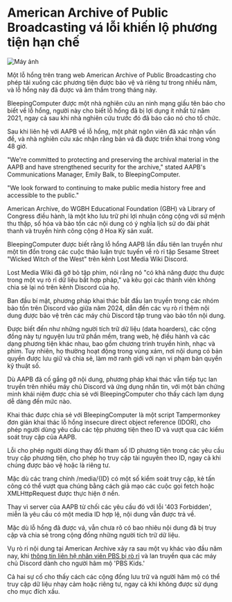# American Archive of Public Broadcasting vá lỗi khiến lộ phương tiện hạn chế

![Máy ảnh](https://www.bleepstatic.com/content/hl-images/2025/09/22/digital-camera-media.jpg)

Một lỗ hổng trên trang web American Archive of Public Broadcasting cho phép tải xuống các phương tiện được bảo vệ và riêng tư trong nhiều năm, và lỗ hổng này đã được vá âm thầm trong tháng này.

BleepingComputer được một nhà nghiên cứu an ninh mạng giấu tên báo cho biết về lỗ hổng, người này cho biết lỗ hổng đã bị lợi dụng ít nhất từ năm 2021, ngay cả sau khi nhà nghiên cứu trước đó đã báo cáo nó cho tổ chức.

Sau khi liên hệ với AAPB về lỗ hổng, một phát ngôn viên đã xác nhận vấn đề, và nhà nghiên cứu xác nhận rằng bản vá đã được triển khai trong vòng 48 giờ.

"We're committed to protecting and preserving the archival material in the AAPB and have strengthened security for the archive," stated AAPB's Communications Manager, Emily Balk, to BleepingComputer.

"We look forward to continuing to make public media history free and accessible to the public."

American Archive, do WGBH Educational Foundation (GBH) và Library of Congress điều hành, là một kho lưu trữ phi lợi nhuận công cộng với sứ mệnh thu thập, số hóa và bảo tồn các nội dung có ý nghĩa lịch sử do đài phát thanh và truyền hình công cộng ở Hoa Kỳ sản xuất.

BleepingComputer được biết rằng lỗ hổng AAPB lần đầu tiên lan truyền như một tin đồn trong các cuộc thảo luận trực tuyến về rò rỉ tập Sesame Street "Wicked Witch of the West" trên kênh Lost Media Wiki Discord.

Lost Media Wiki đã gỡ bỏ tập phim, nói rằng nó "có khả năng được thu được trong một vụ rò rỉ dữ liệu bất hợp pháp," và kêu gọi các thành viên không chia sẻ lại nó trên kênh Discord của họ.

Ban đầu bí mật, phương pháp khai thác bắt đầu lan truyền trong các nhóm bảo tồn trên Discord vào giữa năm 2024, dẫn đến các vụ rò rỉ thêm nội dung được bảo vệ trên các máy chủ Discord tập trung vào bảo tồn nội dung.

Được biết đến như những người tích trữ dữ liệu (data hoarders), các cộng đồng này tự nguyện lưu trữ phần mềm, trang web, hệ điều hành và các dạng phương tiện khác nhau, bao gồm chương trình truyền hình, nhạc và phim. Tuy nhiên, họ thường hoạt động trong vùng xám, nơi nội dung có bản quyền được lưu giữ và chia sẻ, làm mờ ranh giới với nạn vi phạm bản quyền kỹ thuật số.

Dù AAPB đã cố gắng gỡ nội dung, phương pháp khai thác vẫn tiếp tục lan truyền trên nhiều máy chủ Discord và ứng dụng nhắn tin, với một bản chứng minh khái niệm được chia sẻ với BleepingComputer cho thấy cách lạm dụng dễ dàng đến mức nào.

Khai thác được chia sẻ với BleepingComputer là một script Tampermonkey đơn giản khai thác lỗ hổng insecure direct object reference (IDOR), cho phép người dùng yêu cầu các tệp phương tiện theo ID và vượt qua các kiểm soát truy cập của AAPB.

Lỗi cho phép người dùng thay đổi tham số ID phương tiện trong các yêu cầu truy cập phương tiện, cho phép họ truy cập tài nguyên theo ID, ngay cả khi chúng được bảo vệ hoặc là riêng tư.

Mặc dù các trang chính /media/{ID} có một số kiểm soát truy cập, kẻ tấn công có thể vượt qua chúng bằng cách giả mạo các cuộc gọi fetch hoặc XMLHttpRequest được thực hiện ở nền.

Thay vì server của AAPB từ chối các yêu cầu đó với lỗi '403 Forbidden', miễn là yêu cầu có một media ID hợp lệ, nội dung vẫn được trả về.

Mặc dù lỗ hổng đã được vá, vẫn chưa rõ có bao nhiêu nội dung đã bị truy cập và chia sẻ trong cộng đồng những người tích trữ dữ liệu.

Vụ rò rỉ nội dung tại American Archive xảy ra sau một vụ khác vào đầu năm nay, khi [thông tin liên hệ nhân viên PBS bị rò rỉ](https://www.bleepingcomputer.com/news/security/pbs-confirms-data-breach-after-employee-info-leaked-on-discord-servers/) và lan truyền qua các máy chủ Discord dành cho người hâm mộ 'PBS Kids.'

Cả hai sự cố cho thấy cách các cộng đồng lưu trữ và người hâm mộ có thể truy cập dữ liệu nhạy cảm hoặc riêng tư, ngay cả khi không được sử dụng cho mục đích xấu.